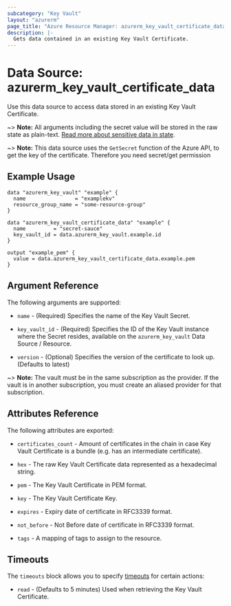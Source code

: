 ```yaml
---
subcategory: "Key Vault"
layout: "azurerm"
page_title: "Azure Resource Manager: azurerm_key_vault_certificate_data"
description: |-
  Gets data contained in an existing Key Vault Certificate.
---
```


# Data Source: azurerm_key_vault_certificate_data

Use this data source to access data stored in an existing Key Vault Certificate.

~> **Note:** All arguments including the secret value will be stored in the raw state as plain-text.
[Read more about sensitive data in state](/docs/state/sensitive-data.html).

~> **Note:** This data source uses the `GetSecret` function of the Azure API, to get the key of the certificate. Therefore you need secret/get permission

## Example Usage

```hcl
data "azurerm_key_vault" "example" {
  name                = "examplekv"
  resource_group_name = "some-resource-group"
}

data "azurerm_key_vault_certificate_data" "example" {
  name         = "secret-sauce"
  key_vault_id = data.azurerm_key_vault.example.id
}

output "example_pem" {
  value = data.azurerm_key_vault_certificate_data.example.pem
}
```

## Argument Reference

The following arguments are supported:

* `name` - (Required) Specifies the name of the Key Vault Secret.

* `key_vault_id` - (Required) Specifies the ID of the Key Vault instance where the Secret resides, available on the `azurerm_key_vault` Data Source / Resource.

* `version` - (Optional) Specifies the version of the certificate to look up.  (Defaults to latest)

~> **Note:** The vault must be in the same subscription as the provider. If the vault is in another subscription, you must create an aliased provider for that subscription.

## Attributes Reference

The following attributes are exported:

* `certificates_count` - Amount of certificates in the chain in case Key Vault Certificate is a bundle (e.g. has an intermediate certificate).

* `hex` - The raw Key Vault Certificate data represented as a hexadecimal string.

* `pem` - The Key Vault Certificate in PEM format.

* `key` - The Key Vault Certificate Key.

* `expires` - Expiry date of certificate in RFC3339 format.

* `not_before` - Not Before date of certificate in RFC3339 format.

* `tags` - A mapping of tags to assign to the resource.

## Timeouts

The `timeouts` block allows you to specify [timeouts](https://developer.hashicorp.com/terraform/language/resources/configure#define-operation-timeouts) for certain actions:

* `read` - (Defaults to 5 minutes) Used when retrieving the Key Vault Certificate.

